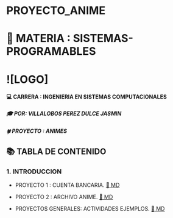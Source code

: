 # PROYECTO_ANIME

# :blue_book: MATERIA : SISTEMAS-PROGRAMABLES 
#  ![LOGO]

#### :computer: CARRERA : INGENIERIA EN SISTEMAS COMPUTACIONALES 
##### :mortar_board: POR:  VILLALOBOS PEREZ DULCE JASMIN 
##### :four_leaf_clover: PROYECTO : ANIMES 
## :books: TABLA DE CONTENIDO 
### 1. INTRODUCCION 
- PROYECTO 1 : CUENTA BANCARIA. [ :open_file_folder: MD](https://github.com/Villalobos39/EJERCICIO_EQUIPO) 
- PROYECTO 2 : ARCHIVO ANIME.  [ :open_file_folder: MD](https://github.com/Villalobos39/PROYECTO_ANIME) 


- PROYECTOS GENERALES: ACTIVIDADES EJEMPLOS.  [ :open_file_folder: MD](https://github.com/Villalobos39/TRSF-Primavera-2022) 
